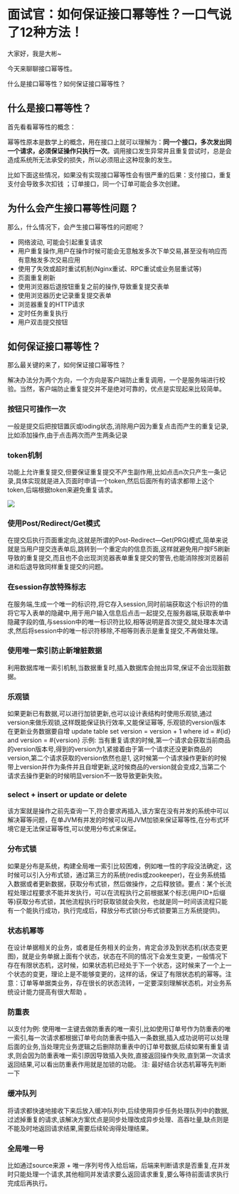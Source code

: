 # 面试官：如何保证接口幂等性？一口气说了12种方法！

大家好，我是大彬~

今天来聊聊接口幂等性。

什么是接口幂等性？如何保证接口幂等性？

## 什么是接口幂等性？

首先看看幂等性的概念：

幂等性原本是数学上的概念，用在接口上就可以理解为：**同一个接口，多次发出同一个请求，必须保证操作只执行一次**。调用接口发生异常并且重复尝试时，总是会造成系统所无法承受的损失，所以必须阻止这种现象的发生。

比如下面这些情况，如果没有实现接口幂等性会有很严重的后果：支付接口，重复支付会导致多次扣钱 ；订单接口，同一个订单可能会多次创建。

## 为什么会产生接口幂等性问题？

那么，什么情况下，会产生接口幂等性的问题呢？

- 网络波动, 可能会引起重复请求
- 用户重复操作,用户在操作时候可能会无意触发多次下单交易,甚至没有响应而有意触发多次交易应用
- 使用了失效或超时重试机制(Nginx重试、RPC重试或业务层重试等)
- 页面重复刷新
- 使用浏览器后退按钮重复之前的操作,导致重复提交表单
- 使用浏览器历史记录重复提交表单
- 浏览器重复的HTTP请求
- 定时任务重复执行
- 用户双击提交按钮

## 如何保证接口幂等性？

那么最关键的来了，如何保证接口幂等性？

解决办法分为两个方向，一个方向是客户端防止重复调用，一个是服务端进行校验。当然，客户端防止重复提交并不是绝对可靠的，优点是实现起来比较简单。

### **按钮只可操作一次**

一般是提交后把按钮置灰或loding状态,消除用户因为重复点击而产生的重复记录,比如添加操作,由于点击两次而产生两条记录

### **token机制**

功能上允许重复提交,但要保证重复提交不产生副作用,比如点击n次只产生一条记录,具体实现就是进入页面时申请一个token,然后后面所有的请求都带上这个token,后端根据token来避免重复请求。

![](http://img.dabin-coder.cn/image/接口幂等.png)

### **使用Post/Redirect/Get模式**

在提交后执行页面重定向,这就是所谓的Post-Redirect—Get(PRG)模式,简单来说就是当用户提交连表单后,跳转到一个重定向的信息页面,这样就避免用户按F5刷新导致的重复提交,而且也不会出现浏览器表单重复提交的警告,也能消除按浏览器前进和后退导致同样重复提交的问题。

### **在session存放特殊标志**

在服务端,生成一个唯一的标识符,将它存入session,同时前端获取这个标识符的值将它写入表单的隐藏中,用于用户输入信息后点击一起提交,在服务器端,获取表单中隐藏字段的值,与session中的唯一标识符比较,相等说明是首次提交,就处理本次请求,然后将session中的唯一标识符移除,不相等则表示是重复提交,不再做处理。

### **使用唯一索引防止新增脏数据**

利用数据库唯一索引机制,当数据重复时,插入数据库会抛出异常,保证不会出现脏数据。

### **乐观锁**

如果更新已有数据,可以进行加锁更新,也可以设计表结构时使用乐观锁,通过version来做乐观锁,这样既能保证执行效率,又能保证幂等, 乐观锁的version版本在更新业务数据要自增
update table set version = version + 1 where id = #{id} and version = #{version}
示例: 当有重复请求的时候,第一个请求会获取当前商品的version版本号,得到的version为1,紧接着由于第一个请求还没更新商品的version,第二个请求获取的version依然也是1, 这时候第一个请求操作更新的时候带上version并作为条件并且自增更新,这时候商品的version就会变成2,当第二个请求去操作更新的时候明显version不一致导致更新失败。

### **select + insert or update or delete**

该方案就是操作之前先查询一下,符合要求再插入,该方案在没有并发的系统中可以解决幂等问题，在单JVM有并发的时候可以用JVM加锁来保证幂等性,在分布式环境它是无法保证幂等性,可以使用分布式来保证。

### **分布式锁**

如果是分布是系统，构建全局唯一索引比较困难，例如唯一性的字段没法确定，这时候可以引入分布式锁，通过第三方的系统(redis或zookeeper)，在业务系统插入数据或者更新数据，获取分布式锁，然后做操作，之后释放锁。要点：某个长流程处理过程要求不能并发执行，可以在流程执行之前根据某个标志(用户ID+后缀等)获取分布式锁，其他流程执行时获取锁就会失败，也就是同一时间该流程只能有一个能执行成功，执行完成后，释放分布式锁(分布式锁要第三方系统提供)。

### **状态机幂等**

在设计单据相关的业务，或者是任务相关的业务，肯定会涉及到状态机(状态变更图)，就是业务单据上面有个状态，状态在不同的情况下会发生变更，一般情况下存在有限状态机，这时候，如果状态机已经处于下一个状态，这时候来了一个上一个状态的变更，理论上是不能够变更的，这样的话，保证了有限状态机的幂等。注意：订单等单据类业务，存在很长的状态流转，一定要深刻理解状态机，对业务系统设计能力提高有很大帮助 。

### **防重表**

以支付为例: 使用唯一主键去做防重表的唯一索引,比如使用订单号作为防重表的唯一索引,每一次请求都根据订单号向防重表中插入一条数据,插入成功说明可以处理后面的业务,当处理完业务逻辑之后删除防重表中的订单号数据,后续如果有重复请求,则会因为防重表唯一索引原因导致插入失败,直接返回操作失败,直到第一次请求返回结果,可以看出防重表作用就是加锁的功能。
注: 最好结合状态机幂等先判断一下

### **缓冲队列**

将请求都快速地接收下来后放入缓冲队列中,后续使用异步任务处理队列中的数据,过滤掉重复的请求,该解决方案优点是同步处理改成异步处理、高吞吐量,缺点则是不能及时地返回请求结果,需要后续轮询得处理结果。

### **全局唯一号**

比如通过source来源 + 唯一序列号传入给后端，后端来判断请求是否重复,在并发时只能处理一个请求,其他相同并发请求要么返回请求重复,要么等待前面请求执行完成后再执行。